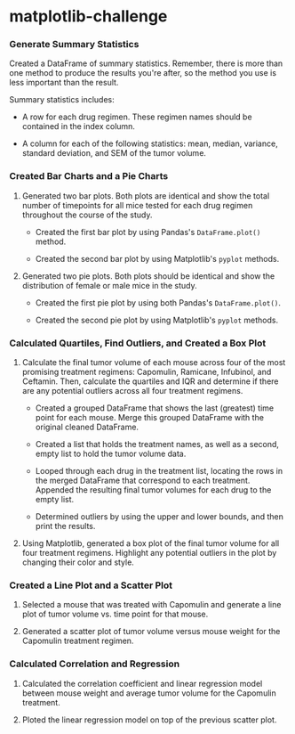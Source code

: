 # matplotlib-challenge

### Generate Summary Statistics

Created a DataFrame of summary statistics. Remember, there is more than one method to produce the results you're after, so the method you use is less important than the result.

Summary statistics includes:

* A row for each drug regimen. These regimen names should be contained in the index column.

* A column for each of the following statistics: mean, median, variance, standard deviation, and SEM of the tumor volume.

### Created Bar Charts and a Pie Charts

1. Generated two bar plots. Both plots are identical and show the total number of timepoints for all mice tested for each drug regimen throughout the course of the study.

    * Created the first bar plot by using Pandas's `DataFrame.plot()` method.

    * Created the second bar plot by using Matplotlib's `pyplot` methods.

2. Generated two pie plots. Both plots should be identical and show the distribution of female or male mice in the study.

    * Created the first pie plot by using both Pandas's `DataFrame.plot()`.

    * Created the second pie plot by using Matplotlib's `pyplot` methods.

### Calculated Quartiles, Find Outliers, and Created a Box Plot 

1. Calculate the final tumor volume of each mouse across four of the most promising treatment regimens: Capomulin, Ramicane, Infubinol, and Ceftamin. Then, calculate the quartiles and IQR and determine if there are any potential outliers across all four treatment regimens.

    * Created a grouped DataFrame that shows the last (greatest) time point for each mouse. Merge this grouped DataFrame with the original cleaned DataFrame.

    * Created a list that holds the treatment names, as well as a second, empty list to hold the tumor volume data.

    * Looped through each drug in the treatment list, locating the rows in the merged DataFrame that correspond to each treatment. Appended the resulting final tumor volumes for each drug to the empty list. 

    * Determined outliers by using the upper and lower bounds, and then print the results.
    
2. Using Matplotlib, generated a box plot of the final tumor volume for all four treatment regimens. Highlight any potential outliers in the plot by changing their color and style.

### Created a Line Plot and a Scatter Plot

1. Selected a mouse that was treated with Capomulin and generate a line plot of tumor volume vs. time point for that mouse.

2. Generated a scatter plot of tumor volume versus mouse weight for the Capomulin treatment regimen.

### Calculated Correlation and Regression

1. Calculated the correlation coefficient and linear regression model between mouse weight and average tumor volume for the Capomulin treatment. 

2. Ploted the linear regression model on top of the previous scatter plot.